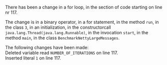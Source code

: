 There has been a change in a for loop, in the section of code starting on line nr 117.
  
The change is in a binary operator, in a for statement, in the method ```run```, in the class ```3```, in an initialization, in the constructorcall ```java.lang.Thread(java.lang.Runnable)```, in the invocation ```start```, in the method ```main```, in the class ```BenchmarkNettyLargeMessages```.
  
The following changes have been made:  
Deleted variable read ```NUMBER_OF_ITERATIONS``` on line 117.  
Inserted literal ```1``` on line 117.  
